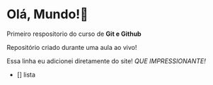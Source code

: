 # Olá, Mundo!🐯
 Primeiro respositorio do curso de **Git e Github**

 Repositório criado durante uma aula ao vivo!
 
 Essa linha eu adicionei diretamente do site! *QUE IMPRESSIONANTE!*
* [] lista
